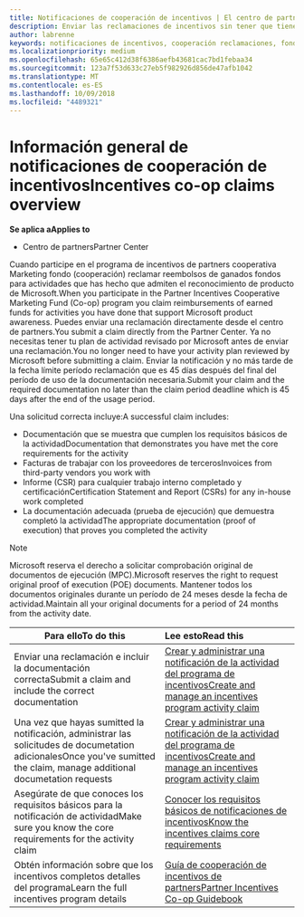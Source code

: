 ```yaml
---
title: Notificaciones de cooperación de incentivos | El centro de partners
description: Enviar las reclamaciones de incentivos sin tener que tiene tu actividad plan revisado en primer lugar.
author: labrenne
keywords: notificaciones de incentivos, cooperación reclamaciones, fondos de cooperación
ms.localizationpriority: medium
ms.openlocfilehash: 65e65c412d38f6386aefb43681cac7bd1febaa34
ms.sourcegitcommit: 123a7f53d633c27eb5f982926d856de47afb1042
ms.translationtype: MT
ms.contentlocale: es-ES
ms.lasthandoff: 10/09/2018
ms.locfileid: "4489321"
---
```

# <a name="incentives-co-op-claims-overview"></a><span data-ttu-id="ff0db-104">Información general de notificaciones de cooperación de incentivos</span><span class="sxs-lookup"><span data-stu-id="ff0db-104">Incentives co-op claims overview</span></span>

**<span data-ttu-id="ff0db-105">Se aplica a</span><span class="sxs-lookup"><span data-stu-id="ff0db-105">Applies to</span></span>**

- <span data-ttu-id="ff0db-106">Centro de partners</span><span class="sxs-lookup"><span data-stu-id="ff0db-106">Partner Center</span></span>

<span data-ttu-id="ff0db-107">Cuando participe en el programa de incentivos de partners cooperativa Marketing fondo (cooperación) reclamar reembolsos de ganados fondos para actividades que has hecho que admiten el reconocimiento de producto de Microsoft.</span><span class="sxs-lookup"><span data-stu-id="ff0db-107">When you participate in the  Partner Incentives Cooperative Marketing Fund (Co-op) program you claim reimbursements of earned funds for activities you have done that support Microsoft product awareness.</span></span> <span data-ttu-id="ff0db-108">Puedes enviar una reclamación directamente desde el centro de partners.</span><span class="sxs-lookup"><span data-stu-id="ff0db-108">You submit a claim directly from the Partner Center.</span></span> <span data-ttu-id="ff0db-109">Ya no necesitas tener tu plan de actividad revisado por Microsoft antes de enviar una reclamación.</span><span class="sxs-lookup"><span data-stu-id="ff0db-109">You no longer need to have your activity plan reviewed by Microsoft before submitting a claim.</span></span> <span data-ttu-id="ff0db-110">Enviar la notificación y no más tarde de la fecha límite período reclamación que es 45 días después del final del período de uso de la documentación necesaria.</span><span class="sxs-lookup"><span data-stu-id="ff0db-110">Submit your claim and the required documentation no later than the claim period deadline which is 45 days after the end of the usage period.</span></span> 

<span data-ttu-id="ff0db-111">Una solicitud correcta incluye:</span><span class="sxs-lookup"><span data-stu-id="ff0db-111">A successful claim includes:</span></span>

- <span data-ttu-id="ff0db-112">Documentación que se muestra que cumplen los requisitos básicos de la actividad</span><span class="sxs-lookup"><span data-stu-id="ff0db-112">Documentation that demonstrates you have met the core requirements for the activity</span></span>
- <span data-ttu-id="ff0db-113">Facturas de trabajar con los proveedores de terceros</span><span class="sxs-lookup"><span data-stu-id="ff0db-113">Invoices from third-party vendors you work with</span></span>
- <span data-ttu-id="ff0db-114">Informe (CSR) para cualquier trabajo interno completado y certificación</span><span class="sxs-lookup"><span data-stu-id="ff0db-114">Certification Statement and Report (CSRs) for any in-house work completed</span></span>
- <span data-ttu-id="ff0db-115">La documentación adecuada (prueba de ejecución) que demuestra completó la actividad</span><span class="sxs-lookup"><span data-stu-id="ff0db-115">The appropriate documentation (proof of execution) that proves you completed the activity</span></span> 

>[!NOTE]
><span data-ttu-id="ff0db-116">Microsoft reserva el derecho a solicitar comprobación original de documentos de ejecución (MPC).</span><span class="sxs-lookup"><span data-stu-id="ff0db-116">Microsoft reserves the right to request original proof of execution (POE) documents.</span></span> <span data-ttu-id="ff0db-117">Mantener todos los documentos originales durante un período de 24 meses desde la fecha de actividad.</span><span class="sxs-lookup"><span data-stu-id="ff0db-117">Maintain all your original documents for a period of 24 months from the activity date.</span></span> 

|**<span data-ttu-id="ff0db-118">Para ello</span><span class="sxs-lookup"><span data-stu-id="ff0db-118">To do this</span></span>**   |**<span data-ttu-id="ff0db-119">Lee esto</span><span class="sxs-lookup"><span data-stu-id="ff0db-119">Read this</span></span>**   |
|-----------------|:--------------------------------------|
|<span data-ttu-id="ff0db-120">Enviar una reclamación e incluir la documentación correcta</span><span class="sxs-lookup"><span data-stu-id="ff0db-120">Submit a claim and include the correct documentation</span></span>|[<span data-ttu-id="ff0db-121">Crear y administrar una notificación de la actividad del programa de incentivos</span><span class="sxs-lookup"><span data-stu-id="ff0db-121">Create and manage an incentives program activity claim</span></span>](create-incentives-claims.md)|
|<span data-ttu-id="ff0db-122">Una vez que hayas sumitted la notificación, administrar las solicitudes de documetation adicionales</span><span class="sxs-lookup"><span data-stu-id="ff0db-122">Once you've sumitted the claim, manage additional documetation requests</span></span>|[<span data-ttu-id="ff0db-123">Crear y administrar una notificación de la actividad del programa de incentivos</span><span class="sxs-lookup"><span data-stu-id="ff0db-123">Create and manage an incentives program activity claim</span></span>](create-incentives-claims.md)  |
|<span data-ttu-id="ff0db-124">Asegúrate de que conoces los requisitos básicos para la notificación de actividad</span><span class="sxs-lookup"><span data-stu-id="ff0db-124">Make sure you know the core requirements for the activity claim</span></span>|[<span data-ttu-id="ff0db-125">Conocer los requisitos básicos de notificaciones de incentivos</span><span class="sxs-lookup"><span data-stu-id="ff0db-125">Know the incentives claims core requirements</span></span>](core-requirements.md)   |
|<span data-ttu-id="ff0db-126">Obtén información sobre que los incentivos completos detalles del programa</span><span class="sxs-lookup"><span data-stu-id="ff0db-126">Learn the full incentives program details</span></span>|[<span data-ttu-id="ff0db-127">Guía de cooperación de incentivos de partners</span><span class="sxs-lookup"><span data-stu-id="ff0db-127">Partner Incentives Co-op Guidebook</span></span>](https://assets.microsoft.com/coop-guidebook.pdf)
                                                                                 
                                   